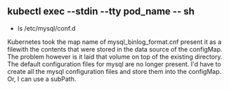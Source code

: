   ## kubectl exec --stdin --tty pod_name -- sh
  - ls /etc/mysql/conf.d
  
Kubernetes took the map name of mysql_binlog_format.cnf present it as a filewith the contents that were stored in the data source of the configMap.
The problem however is it laid that volume on top of the existing directory.
The default configuration files for mysql are no longer present.
I'd have to create all the mysql configuration files and store them into the configMap.
Or, I can use a subPath.
